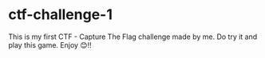 # ctf-challenge-1
This is my first CTF - Capture The Flag challenge made by me. Do try it and play this game. Enjoy 😊!!
